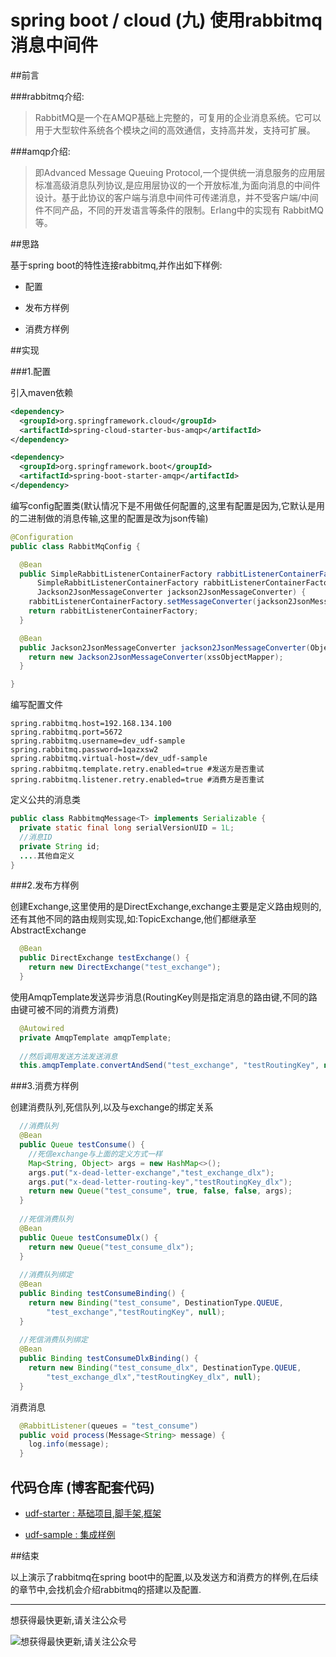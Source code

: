 # spring boot / cloud (九) 使用rabbitmq消息中间件

##前言


###rabbitmq介绍:


>RabbitMQ是一个在AMQP基础上完整的，可复用的企业消息系统。它可以用于大型软件系统各个模块之间的高效通信，支持高并发，支持可扩展。


###amqp介绍:


>即Advanced Message Queuing Protocol,一个提供统一消息服务的应用层标准高级消息队列协议,是应用层协议的一个开放标准,为面向消息的中间件设计。基于此协议的客户端与消息中间件可传递消息，并不受客户端/中间件不同产品，不同的开发语言等条件的限制。Erlang中的实现有 RabbitMQ等。


##思路


基于spring boot的特性连接rabbitmq,并作出如下样例:


- 配置


- 发布方样例


- 消费方样例
 

##实现


###1.配置

引入maven依赖

``` xml
<dependency>
  <groupId>org.springframework.cloud</groupId>
  <artifactId>spring-cloud-starter-bus-amqp</artifactId>
</dependency>

<dependency>
  <groupId>org.springframework.boot</groupId>
  <artifactId>spring-boot-starter-amqp</artifactId>
</dependency>
```

编写config配置类(默认情况下是不用做任何配置的,这里有配置是因为,它默认是用的二进制做的消息传输,这里的配置是改为json传输)

``` java
@Configuration
public class RabbitMqConfig {

  @Bean
  public SimpleRabbitListenerContainerFactory rabbitListenerContainerFactoryPlus(
      SimpleRabbitListenerContainerFactory rabbitListenerContainerFactory,
      Jackson2JsonMessageConverter jackson2JsonMessageConverter) {
    rabbitListenerContainerFactory.setMessageConverter(jackson2JsonMessageConverter);
    return rabbitListenerContainerFactory;
  }

  @Bean
  public Jackson2JsonMessageConverter jackson2JsonMessageConverter(ObjectMapper xssObjectMapper) {
    return new Jackson2JsonMessageConverter(xssObjectMapper);
  }

}
```

编写配置文件

``` properties
spring.rabbitmq.host=192.168.134.100
spring.rabbitmq.port=5672
spring.rabbitmq.username=dev_udf-sample
spring.rabbitmq.password=1qazxsw2
spring.rabbitmq.virtual-host=/dev_udf-sample
spring.rabbitmq.template.retry.enabled=true #发送方是否重试
spring.rabbitmq.listener.retry.enabled=true #消费方是否重试
```

定义公共的消息类

``` java
public class RabbitmqMessage<T> implements Serializable {
  private static final long serialVersionUID = 1L;
  //消息ID
  private String id;
  ....其他自定义
}
```


###2.发布方样例

创建Exchange,这里使用的是DirectExchange,exchange主要是定义路由规则的,还有其他不同的路由规则实现,如:TopicExchange,他们都继承至AbstractExchange

``` java
  @Bean
  public DirectExchange testExchange() {
    return new DirectExchange("test_exchange");
  }
```

使用AmqpTemplate发送异步消息(RoutingKey则是指定消息的路由键,不同的路由键可被不同的消费方消费)

``` java
  @Autowired
  private AmqpTemplate amqpTemplate;
  
  //然后调用发送方法发送消息
  this.amqpTemplate.convertAndSend("test_exchange", "testRoutingKey", new RabbitmqMessage<String>("test"));
```

###3.消费方样例

创建消费队列,死信队列,以及与exchange的绑定关系

``` java
  //消费队列
  @Bean
  public Queue testConsume() {
    //死信exchange与上面的定义方式一样
    Map<String, Object> args = new HashMap<>();
    args.put("x-dead-letter-exchange","test_exchange_dlx");
    args.put("x-dead-letter-routing-key","testRoutingKey_dlx");
    return new Queue("test_consume", true, false, false, args);
  }
  
  //死信消费队列
  @Bean
  public Queue testConsumeDlx() {
    return new Queue("test_consume_dlx");
  }
  
  //消费队列绑定
  @Bean
  public Binding testConsumeBinding() {
    return new Binding("test_consume", DestinationType.QUEUE,
        "test_exchange","testRoutingKey", null);
  }
  
  //死信消费队列绑定
  @Bean
  public Binding testConsumeDlxBinding() {
    return new Binding("test_consume_dlx", DestinationType.QUEUE,
        "test_exchange_dlx","testRoutingKey_dlx", null);
  }
```

消费消息

``` java
  @RabbitListener(queues = "test_consume")
  public void process(Message<String> message) {
    log.info(message);
  }
```

## **代码仓库** (博客配套代码)

- [udf-starter : 基础项目,脚手架,框架](https://gitee.com/wangkang/udf)

- [udf-sample : 集成样例](https://gitee.com/wangkang/udf-sample)

##结束

以上演示了rabbitmq在spring boot中的配置,以及发送方和消费方的样例,在后续的章节中,会找机会介绍rabbitmq的搭建以及配置.

---------

想获得最快更新,请关注公众号

![想获得最快更新,请关注公众号](https://mmbiz.qlogo.cn/mmbiz_jpg/gjOvoY7GOt5a4dicfGbqze591YAEiaRONE0nOsiaur4nlsmKtUpRuONue28wJ9JfOXfBl99OoVmYncohMnEY4LMdg/0?wx_fmt=jpeg "想获得最快更新,请关注公众号") 

